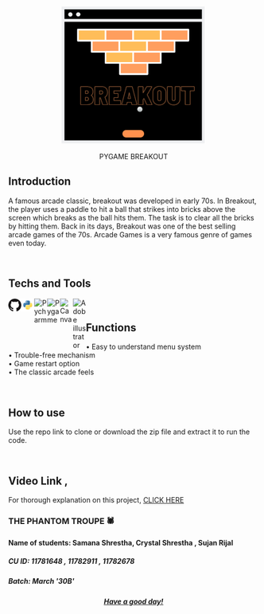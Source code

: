 
<p align="center"><img src="https://github.com/CrystalShrestha/PyGameBreakout/blob/2d67e0dc11c55160e4e1f14ed6e4d70be15f8c0c/Canvaicon.PNG" width="290"></p>

<p align="center">PYGAME BREAKOUT</p>


## Introduction

A famous arcade classic, breakout was developed in early 70s. In Breakout, the player uses a paddle to hit a ball that strikes into bricks above the screen which breaks as the ball hits them. The task is to clear all the bricks by hitting them. Back in its days, Breakout was one of the best selling arcade games of the 70s. Arcade Games is a very famous genre of games even today.

<br />

## Techs and Tools
<img align="left" alt="GitHub" width="26px" src="https://raw.githubusercontent.com/github/explore/78df643247d429f6cc873026c0622819ad797942/topics/github/github.png" />
<img align="left" alt="Python" width="26px" src="https://raw.githubusercontent.com/github/explore/80688e429a7d4ef2fca1e82350fe8e3517d3494d/topics/python/python.png" />
<img align="left" alt="Pycharm" width="26px" src="https://cdn.jsdelivr.net/npm/simple-icons@v3/icons/pycharm.svg" />
<img align="left" alt="Pygame" width="26px" src="https://www.pygame.org/docs/pygame_logo.gif" />
<img align="left" alt="Canva" width="26px" src="https://cdn.jsdelivr.net/npm/simple-icons@v3/icons/canva.svg" />
<img align="left" alt="Adobe illustrator" width="26px" src="https://cdn.jsdelivr.net/npm/simple-icons@v3/icons/adobeillustrator.svg" />
 
<br />

## Functions
•	Easy to understand menu system <br />
•	Trouble-free mechanism <br />
•	Game restart option <br />
•	The classic arcade feels <br />

<br />

## How to use
Use the repo link to clone or download the zip file and extract it to run the code.

<br />

## Video Link , 

For thorough explanation on this project, [CLICK HERE](https://youtu.be/pVisSXJ5nl8)

### THE PHANTOM TROUPE 🕷
#### Name of students: Samana Shrestha, Crystal Shrestha , Sujan Rijal
##### CU ID: 11781648 , 11782911 , 11782678 
##### Batch: March '30B'


<p align="center"><b><u><i> Have a good day! </i></u></b><p>
